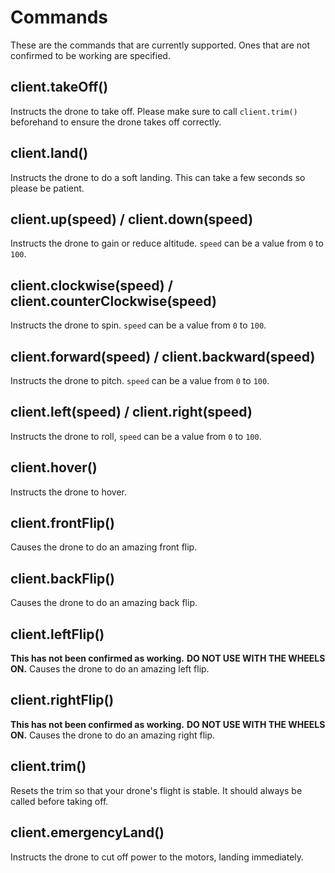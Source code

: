 # Commands
These are the commands that are currently supported. Ones that are not confirmed to be working are specified.
## client.takeOff()
Instructs the drone to take off. Please make sure to call `client.trim()` beforehand to ensure the drone takes off correctly.
## client.land()
Instructs the drone to do a soft landing. This can take a few seconds so please be patient.
## client.up(speed) / client.down(speed)
Instructs the drone to gain or reduce altitude. `speed` can be a value from `0` to `100`.
## client.clockwise(speed) / client.counterClockwise(speed) 
Instructs the drone to spin. `speed` can be a value from `0` to `100`.
## client.forward(speed) / client.backward(speed)
Instructs the drone to pitch. `speed` can be a value from `0` to `100`.
## client.left(speed) / client.right(speed)
Instructs the drone to roll, `speed` can be a value from `0` to `100`.
## client.hover()
Instructs the drone to hover.
## client.frontFlip()
Causes the drone to do an amazing front flip.
## client.backFlip()
Causes the drone to do an amazing back flip.
## client.leftFlip() 
**This has not been confirmed as working.**
**DO NOT USE WITH THE WHEELS ON.**
Causes the drone to do an amazing left flip. 
## client.rightFlip()
**This has not been confirmed as working.**
**DO NOT USE WITH THE WHEELS ON.**
Causes the drone to do an amazing right flip. 
## client.trim()
Resets the trim so that your drone's flight is stable. It should always be
called before taking off.
## client.emergencyLand()
Instructs the drone to cut off power to the motors, landing immediately.   
